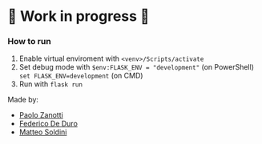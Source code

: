 # :construction: Work in progress :construction:

### How to run
1. Enable virtual enviroment with `<venv>/Scripts/activate`
2. Set debug mode with `$env:FLASK_ENV = "development"` (on PowerShell) `set FLASK_ENV=development` (on CMD)
3. Run with `flask run`


Made by:

- [Paolo Zanotti](https://github.com/zanottipaolo)
- [Federico De Duro](https://github.com/Jfkmdd)
- [Matteo Soldini](https://github.com/matteosoldini)